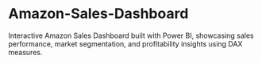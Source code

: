 # Amazon-Sales-Dashboard
Interactive Amazon Sales Dashboard built with Power BI, showcasing sales performance, market segmentation, and profitability insights using DAX measures.
